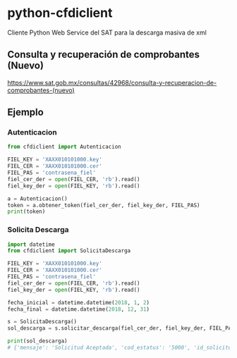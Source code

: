# python-cfdiclient
Cliente Python Web Service del SAT para la descarga masiva de xml

## Consulta y recuperación de comprobantes (Nuevo)
https://www.sat.gob.mx/consultas/42968/consulta-y-recuperacion-de-comprobantes-(nuevo)

## Ejemplo
### Autenticacion
```python
from cfdiclient import Autenticacion

FIEL_KEY = 'XAXX010101000.key'
FIEL_CER = 'XAXX010101000.cer'
FIEL_PAS = 'contrasena_fiel'
fiel_cer_der = open(FIEL_CER, 'rb').read()
fiel_key_der = open(FIEL_KEY, 'rb').read()

a = Autenticacion()
token = a.obtener_token(fiel_cer_der, fiel_key_der, FIEL_PAS)
print(token)
```
### Solicita Descarga
```python
import datetime
from cfdiclient import SolicitaDescarga

FIEL_KEY = 'XAXX010101000.key'
FIEL_CER = 'XAXX010101000.cer'
FIEL_PAS = 'contrasena_fiel'
fiel_cer_der = open(FIEL_CER, 'rb').read()
fiel_key_der = open(FIEL_KEY, 'rb').read()

fecha_inicial = datetime.datetime(2018, 1, 2)
fecha_final = datetime.datetime(2018, 12, 31)

s = SolicitaDescarga()
sol_descarga = s.solicitar_descarga(fiel_cer_der, fiel_key_der, FIEL_PAS, 'XAXX010101000', token, fecha_inicial, fecha_final, rfc_emisor='XAXX010101000')

print(sol_descarga)
# {'mensaje': 'Solicitud Aceptada', 'cod_estatus': '5000', 'id_solicitud': 'be2a3e76-684f-416a-afdf-0f9378c346be'}
```